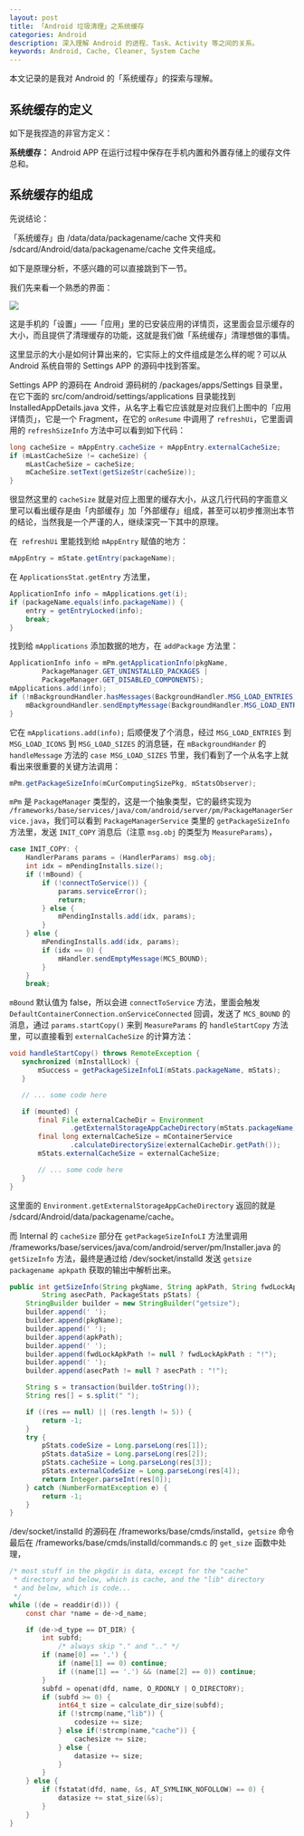 ```yaml
---
layout: post
title: 「Android 垃圾清理」之系统缓存
categories: Android
description: 深入理解 Android 的进程、Task、Activity 等之间的关系。
keywords: Android, Cache, Cleaner, System Cache
---
```


本文记录的是我对 Android 的「系统缓存」的探索与理解。

## 系统缓存的定义

如下是我捏造的非官方定义：

**系统缓存：** Android APP 在运行过程中保存在手机内置和外置存储上的缓存文件总和。

## 系统缓存的组成

先说结论：

「系统缓存」由 /data/data/packagename/cache 文件夹和 /sdcard/Android/data/packagename/cache 文件夹组成。

如下是原理分析，不感兴趣的可以直接跳到下一节。

我们先来看一个熟悉的界面：

![](/images/posts/android/installed-app-details.png)

这是手机的「设置」——「应用」里的已安装应用的详情页，这里面会显示缓存的大小，而且提供了清理缓存的功能，这就是我们做「系统缓存」清理想做的事情。

这里显示的大小是如何计算出来的，它实际上的文件组成是怎么样的呢？可以从 Android 系统自带的 Settings APP 的源码中找到答案。

Settings APP 的源码在 Android 源码树的 /packages/apps/Settings 目录里，在它下面的 src/com/android/settings/applications 目录能找到 InstalledAppDetails.java 文件，从名字上看它应该就是对应我们上图中的「应用详情页」，它是一个 Fragment，在它的 `onResume` 中调用了 `refreshUi`，它里面调用的 `refreshSizeInfo` 方法中可以看到如下代码：

```java
long cacheSize = mAppEntry.cacheSize + mAppEntry.externalCacheSize;
if (mLastCacheSize != cacheSize) {
    mLastCacheSize = cacheSize;
    mCacheSize.setText(getSizeStr(cacheSize));
}
```

很显然这里的 `cacheSize` 就是对应上图里的缓存大小，从这几行代码的字面意义里可以看出缓存是由「内部缓存」加「外部缓存」组成，甚至可以初步推测出本节的结论，当然我是一个严谨的人，继续深究一下其中的原理。

在` refreshUi` 里能找到给 `mAppEntry` 赋值的地方：

```java
mAppEntry = mState.getEntry(packageName);
```

在 `ApplicationsStat.getEntry` 方法里，

```java
ApplicationInfo info = mApplications.get(i);
if (packageName.equals(info.packageName)) {
    entry = getEntryLocked(info);
    break;
}
```

找到给 `mApplications` 添加数据的地方，在 `addPackage` 方法里：

```java
ApplicationInfo info = mPm.getApplicationInfo(pkgName,
        PackageManager.GET_UNINSTALLED_PACKAGES |
        PackageManager.GET_DISABLED_COMPONENTS);
mApplications.add(info);
if (!mBackgroundHandler.hasMessages(BackgroundHandler.MSG_LOAD_ENTRIES)) {
    mBackgroundHandler.sendEmptyMessage(BackgroundHandler.MSG_LOAD_ENTRIES);
}
```

它在 `mApplications.add(info);` 后顺便发了个消息，经过 `MSG_LOAD_ENTRIES` 到 `MSG_LOAD_ICONS` 到 `MSG_LOAD_SIZES` 的消息链，在 `mBackgroundHander` 的 `handleMessage` 方法的 `case MSG_LOAD_SIZES` 节里，我们看到了一个从名字上就看出来很重要的关键方法调用：

```java
mPm.getPackageSizeInfo(mCurComputingSizePkg, mStatsObserver);
```

`mPm` 是 `PackageManager` 类型的，这是一个抽象类型，它的最终实现为 `/frameworks/base/services/java/com/android/server/pm/PackageManagerService.java`，我们可以看到 `PackageManagerService` 类里的 `getPackageSizeInfo` 方法里，发送 `INIT_COPY` 消息后（注意 `msg.obj` 的类型为 `MeasureParams`），

```java
case INIT_COPY: {
    HandlerParams params = (HandlerParams) msg.obj;
    int idx = mPendingInstalls.size();
    if (!mBound) {
        if (!connectToService()) {
            params.serviceError();
            return;
        } else {
            mPendingInstalls.add(idx, params);
        }
    } else {
        mPendingInstalls.add(idx, params);
        if (idx == 0) {
            mHandler.sendEmptyMessage(MCS_BOUND);
        }
    }
    break;
```

`mBound` 默认值为 false，所以会进 `connectToService` 方法，里面会触发 `DefaultContainerConnection.onServiceConnected` 回调，发送了 `MCS_BOUND` 的消息，通过 `params.startCopy()` 来到 `MeasureParams` 的 `handleStartCopy` 方法里，可以直接看到 `externalCacheSize` 的计算方法：

 ```java
void handleStartCopy() throws RemoteException {
    synchronized (mInstallLock) {
        mSuccess = getPackageSizeInfoLI(mStats.packageName, mStats);
    }

    // ... some code here

    if (mounted) {
        final File externalCacheDir = Environment
                .getExternalStorageAppCacheDirectory(mStats.packageName);
        final long externalCacheSize = mContainerService
                .calculateDirectorySize(externalCacheDir.getPath());
        mStats.externalCacheSize = externalCacheSize;

        // ... some code here
    }
}
```

这里面的 `Environment.getExternalStorageAppCacheDirectory` 返回的就是 /sdcard/Android/data/packagename/cache。

而 Internal 的 `cacheSize` 部分在 `getPackageSizeInfoLI` 方法里调用 /frameworks/base/services/java/com/android/server/pm/Installer.java 的 `getSizeInfo` 方法，最终是通过给 /dev/socket/installd 发送 `getsize packagename apkpath` 获取的输出中解析出来。

```java
public int getSizeInfo(String pkgName, String apkPath, String fwdLockApkPath,
        String asecPath, PackageStats pStats) {
    StringBuilder builder = new StringBuilder("getsize");
    builder.append(' ');
    builder.append(pkgName);
    builder.append(' ');
    builder.append(apkPath);
    builder.append(' ');
    builder.append(fwdLockApkPath != null ? fwdLockApkPath : "!");
    builder.append(' ');
    builder.append(asecPath != null ? asecPath : "!");

    String s = transaction(builder.toString());
    String res[] = s.split(" ");

    if ((res == null) || (res.length != 5)) {
        return -1;
    }
    try {
        pStats.codeSize = Long.parseLong(res[1]);
        pStats.dataSize = Long.parseLong(res[2]);
        pStats.cacheSize = Long.parseLong(res[3]);
        pStats.externalCodeSize = Long.parseLong(res[4]);
        return Integer.parseInt(res[0]);
    } catch (NumberFormatException e) {
        return -1;
    }
}
```

/dev/socket/installd 的源码在 /frameworks/base/cmds/installd，`getsize` 命令最后在 /frameworks/base/cmds/installd/commands.c 的 `get_size` 函数中处理，

```c
/* most stuff in the pkgdir is data, except for the "cache"
 * directory and below, which is cache, and the "lib" directory
 * and below, which is code...
 */
while ((de = readdir(d))) {
    const char *name = de->d_name;

    if (de->d_type == DT_DIR) {
        int subfd;
            /* always skip "." and ".." */
        if (name[0] == '.') {
            if (name[1] == 0) continue;
            if ((name[1] == '.') && (name[2] == 0)) continue;
        }
        subfd = openat(dfd, name, O_RDONLY | O_DIRECTORY);
        if (subfd >= 0) {
            int64_t size = calculate_dir_size(subfd);
            if (!strcmp(name,"lib")) {
                codesize += size;
            } else if(!strcmp(name,"cache")) {
                cachesize += size;
            } else {
                datasize += size;
            }
        }
    } else {
        if (fstatat(dfd, name, &s, AT_SYMLINK_NOFOLLOW) == 0) {
            datasize += stat_size(&s);
        }
    }
}
```
